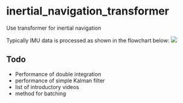 # inertial_navigation_transformer
Use transformer for inertial navigation

Typically IMU data is processed as shown in the flowchart below:
<img src=assets/IMU_interpretation_flowchart>

## Todo
* Performance of double integration
* performance of simple Kalman filter
* list of introductory videos
* method for batching

